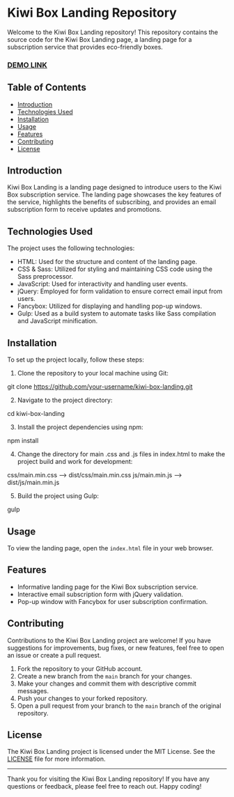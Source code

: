 # Kiwi Box Landing Repository

Welcome to the Kiwi Box Landing repository! This repository contains the source code for the Kiwi Box Landing page, a landing page for a subscription service that provides eco-friendly boxes.

### [DEMO LINK](https://valeriiayarzhemska.github.io/kiwi-box-landing/)

## Table of Contents

- [Introduction](#introduction)
- [Technologies Used](#technologies-used)
- [Installation](#installation)
- [Usage](#usage)
- [Features](#features)
- [Contributing](#contributing)
- [License](#license)

## Introduction

Kiwi Box Landing is a landing page designed to introduce users to the Kiwi Box subscription service. The landing page showcases the key features of the service, highlights the benefits of subscribing, and provides an email subscription form to receive updates and promotions.

## Technologies Used

The project uses the following technologies:

- HTML: Used for the structure and content of the landing page.
- CSS & Sass: Utilized for styling and maintaining CSS code using the Sass preprocessor.
- JavaScript: Used for interactivity and handling user events.
- jQuery: Employed for form validation to ensure correct email input from users.
- Fancybox: Utilized for displaying and handling pop-up windows.
- Gulp: Used as a build system to automate tasks like Sass compilation and JavaScript minification.

## Installation

To set up the project locally, follow these steps:

1. Clone the repository to your local machine using Git:

git clone https://github.com/your-username/kiwi-box-landing.git


2. Navigate to the project directory:

cd kiwi-box-landing


3. Install the project dependencies using npm:

npm install


4. Change the directory for main .css and .js files in index.html to make the project build and work for development:

css/main.min.css --> dist/css/main.min.css
js/main.min.js --> dist/js/main.min.js

5. Build the project using Gulp:

gulp


## Usage

To view the landing page, open the `index.html` file in your web browser.

## Features

- Informative landing page for the Kiwi Box subscription service.
- Interactive email subscription form with jQuery validation.
- Pop-up window with Fancybox for user subscription confirmation.

## Contributing

Contributions to the Kiwi Box Landing project are welcome! If you have suggestions for improvements, bug fixes, or new features, feel free to open an issue or create a pull request.

1. Fork the repository to your GitHub account.
2. Create a new branch from the `main` branch for your changes.
3. Make your changes and commit them with descriptive commit messages.
4. Push your changes to your forked repository.
5. Open a pull request from your branch to the `main` branch of the original repository.

## License

The Kiwi Box Landing project is licensed under the MIT License. See the [LICENSE](LICENSE) file for more information.

---
Thank you for visiting the Kiwi Box Landing repository! If you have any questions or feedback, please feel free to reach out. Happy coding!

